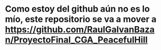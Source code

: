 # Como estoy del github aún no es lo mío, este repositorio se va a mover a https://github.com/RaulGalvanBazan/ProyectoFinal_CGA_PeacefulHill
